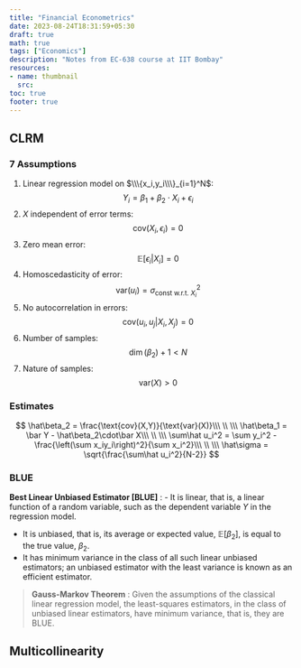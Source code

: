 ```yaml
---
title: "Financial Econometrics"
date: 2023-08-24T18:31:59+05:30
draft: true
math: true
tags: ["Economics"]
description: "Notes from EC-638 course at IIT Bombay"
resources:
- name: thumbnail
  src: 
toc: true
footer: true
---
```


## CLRM

### 7 Assumptions

1. Linear regression model on $\\\{x_i,y_i\\\}_{i=1}^N$:
  $$
    Y_i=\beta_1+\beta_2\cdot X_i+\epsilon_i
  $$
2. $X$ independent of error terms:
  $$
    \text{cov}(X_i,\epsilon_i)=0
  $$
3. Zero mean error:
  $$
    \mathbb{E}[\epsilon_i|X_i]=0
  $$
4. Homoscedasticity of error:
  $$
    \text{var}(u_i) = \sigma^2_{\text{const w.r.t. }X_i}
  $$
5. No autocorrelation in errors:
  $$
    \text{cov}(u_i,u_j|X_i,X_j)=0
  $$
6. Number of samples:
  $$
    \dim(\beta_2)+1 < N
  $$
7. Nature of samples:
  $$
    \text{var}(X)>0
  $$

### Estimates

$$
  \hat\beta_2 = \frac{\text{cov}(X,Y)}{\text{var}(X)}\\\
  \\ \\\
  \hat\beta_1 = \bar Y - \hat\beta_2\cdot\bar X\\\
  \\ \\\
  \sum\hat u_i^2 = \sum y_i^2 - \frac{\left(\sum x_iy_i\right)^2}{\sum x_i^2}\\\
  \\ \\\
  \hat\sigma = \sqrt{\frac{\sum\hat u_i^2}{N-2}}
$$

### BLUE

**Best Linear Unbiased Estimator [BLUE]**
: - It is linear, that is, a linear function of a random variable, such as the dependent variable $Y$ in the regression model.
  - It is unbiased, that is, its average or expected value, $\mathbb{E}[\beta_2]$, is equal to the true value, $\beta_2$.
  - It has minimum variance in the class of all such linear unbiased estimators; an unbiased estimator with the least variance is known as an efficient estimator.

> **Gauss-Markov Theorem** : Given the assumptions of the classical linear regression model, the least-squares estimators, in the class of unbiased linear estimators, have minimum variance, that is, they are BLUE.

## Multicollinearity